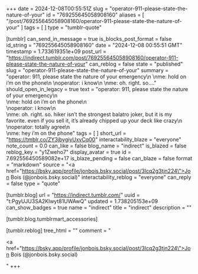 +++
date = 2024-12-08T00:55:51Z
slug = "operator-911-please-state-the-nature-of-your"
id = "769255645058908160"
aliases = [ "/post/769255645058908160/operator-911-please-state-the-nature-of-your" ]
tags = [ ]
type = "tumblr-quote"

[tumblr]
can_send_in_message = true
is_blocks_post_format = false
id_string = "769255645058908160"
date = "2024-12-08 00:55:51 GMT"
timestamp = 1.733619351e+09
post_url = "https://indirect.tumblr.com/post/769255645058908160/operator-911-please-state-the-nature-of-your"
can_reblog = false
state = "published"
slug = "operator-911-please-state-the-nature-of-your"
summary = "operator: 911, please state the nature of your emergency\n \nme: hold on i’m on the phone\n \noperator: i know\n \nme: oh. right. so...."
should_open_in_legacy = true
text = "operator: 911, please state the nature of your emergency\n<br/>\nme: hold on i&rsquo;m on the phone\n<br/>\noperator: i know\n<br/>\nme: oh. right. so. hiker isn&rsquo;t the strongest balatro joker, but it is my favorite. even if you sell it, it&rsquo;s already chipped up your deck like crazy\n<br/>\noperator: totally agree\n<br/>\nme: hey i&rsquo;m on the phone"
tags = [ ]
short_url = "https://tmblr.co/ZY3jbygiyUxvCq00"
interactability_blaze = "everyone"
note_count = 0.0
can_like = false
blog_name = "indirect"
is_blazed = false
reblog_key = "y1Zweho7"
display_avatar = true
id = 7.692556450589082e+17
is_blaze_pending = false
can_blaze = false
format = "markdown"
source = "<a href=\"https://bsky.app/profile/jonbois.bsky.social/post/3lcq2g3tjn224\">Jon Bois (@jonbois.bsky.social)</a>"
interactability_reblog = "everyone"
can_reply = false
type = "quote"

[tumblr.blog]
url = "https://indirect.tumblr.com/"
uuid = "t:PgyUJU3SA2Klwyt81UWAwQ"
updated = 1.738205153e+09
can_show_badges = true
name = "indirect"
title = "indirect"
description = ""

[tumblr.blog.tumblrmart_accessories]

[tumblr.reblog]
tree_html = ""
comment = "<p><a href=\"https://bsky.app/profile/jonbois.bsky.social/post/3lcq2g3tjn224\">Jon Bois (@jonbois.bsky.social)</a></p>"
+++
